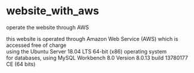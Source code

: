 # website_with_aws
operate the website through AWS

this website is operated through Amazon Web Service (AWS) which is accessed free of charge<br>
using the Ubuntu Server 18.04 LTS 64-bit (x86) operating system<br>
for databases, using MySQL Workbench 8.0 Version 8.0.13 build 13780177 CE (64 bits)
